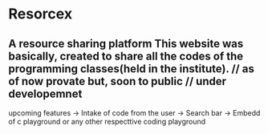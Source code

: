 # Resorcex
A resource sharing platform
This website was basically, created to share all the codes of the programming classes(held in the institute). // as of now provate but, soon to  public
// under developemnet
-----------
upcoming features
-> Intake of code from the user
-> Search bar
-> Embedd of c playground or any other respecttive coding playground
